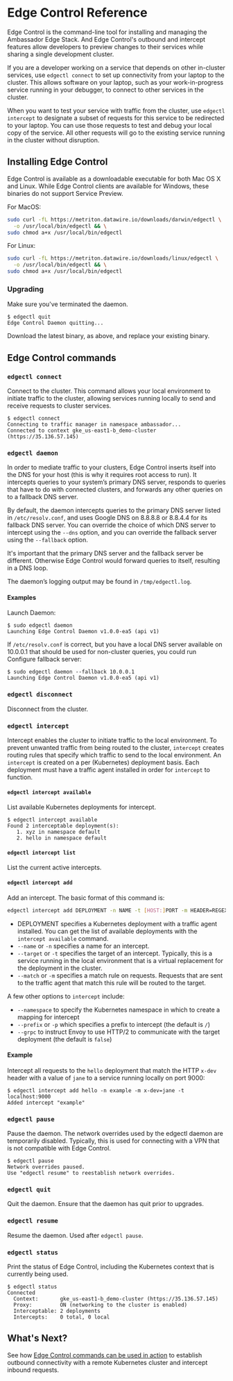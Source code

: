 # Edge Control Reference

Edge Control is the command-line tool for installing and managing the Ambassador Edge Stack. And Edge Control's outbound and intercept features allow developers to preview changes to their services while sharing a single development cluster.

If you are a developer working on a service that depends on other in-cluster services, use `edgectl connect` to set up connectivity from your laptop to the cluster. This allows software on your laptop, such as your work-in-progress service running in your debugger, to connect to other services in the cluster.

When you want to test your service with traffic from the cluster, use `edgectl intercept` to designate a subset of requests for this service to be redirected to your laptop. You can use those requests to test and debug your local copy of the service. All other requests will go to the existing service running in the cluster without disruption.

## Installing Edge Control

Edge Control is available as a downloadable executable for both Mac OS X and Linux. While Edge Control clients are available for Windows, these binaries do not support Service Preview.

For MacOS:

```bash
sudo curl -fL https://metriton.datawire.io/downloads/darwin/edgectl \
  -o /usr/local/bin/edgectl && \
sudo chmod a+x /usr/local/bin/edgectl
```

For Linux:

```bash
sudo curl -fL https://metriton.datawire.io/downloads/linux/edgectl \
  -o /usr/local/bin/edgectl && \
sudo chmod a+x /usr/local/bin/edgectl
```

### Upgrading

Make sure you've terminated the daemon.

```
$ edgectl quit
Edge Control Daemon quitting...
```

Download the latest binary, as above, and replace your existing binary.

## Edge Control commands

### `edgectl connect`

Connect to the cluster. This command allows your local environment to initiate traffic to the cluster, allowing services running locally to send and receive requests to cluster services.

```
$ edgectl connect
Connecting to traffic manager in namespace ambassador...
Connected to context gke_us-east1-b_demo-cluster (https://35.136.57.145)
```

### `edgectl daemon`

In order to mediate traffic to your clusters, Edge Control inserts itself into the DNS for your host (this is why it requires root access to run). It intercepts queries to your system’s primary DNS server, responds to queries that have to do with connected clusters, and forwards any other queries on to a fallback DNS server.

By default, the daemon intercepts queries to the primary DNS server listed in `/etc/resolv.conf`, and uses Google DNS on 8.8.8.8 or 8.8.4.4 for its fallback DNS server. You can override the choice of which DNS server to intercept using the `--dns` option, and you can override the fallback server using the `--fallback` option.

It's important that the primary DNS server and the fallback server be different. Otherwise Edge Control would forward queries to itself, resulting in a DNS loop.

The daemon’s logging output may be found in `/tmp/edgectl.log`.

#### Examples

Launch Daemon:

```
$ sudo edgectl daemon
Launching Edge Control Daemon v1.0.0-ea5 (api v1)
```

If `/etc/resolv.conf` is correct, but you have a local DNS server available on 10.0.0.1 that should be used for non-cluster queries, you could run Configure fallback server:

```
$ sudo edgectl daemon --fallback 10.0.0.1
Launching Edge Control Daemon v1.0.0-ea5 (api v1)
```

### `edgectl disconnect`

Disconnect from the cluster.

### `edgectl intercept`

Intercept enables the cluster to initiate traffic to the local environment. To prevent unwanted traffic from being routed to the cluster, `intercept` creates routing rules that specify which traffic to send to the local environment. An `intercept` is created on a per (Kubernetes) deployment basis. Each deployment must have a traffic agent installed in order for `intercept` to function.

#### `edgectl intercept available`

List available Kubernetes deployments for intercept.

```
$ edgectl intercept available
Found 2 interceptable deployment(s):
   1. xyz in namespace default
   2. hello in namespace default
```

#### `edgectl intercept list`

List the current active intercepts.

#### `edgectl intercept add`

Add an intercept. The basic format of this command is:

```bash
edgectl intercept add DEPLOYMENT -n NAME -t [HOST:]PORT -m HEADER=REGEX ...
```

* DEPLOYMENT specifies a Kubernetes deployment with a traffic agent installed. You can get the list of available deployments with the `intercept available` command.
* `--name` or `-n` specifies a name for an intercept.
* `--target` or `-t` specifies the target of an intercept. Typically, this is a service running in the local environment that is a virtual replacement for the deployment in the cluster.
* `--match` or `-m` specifies a match rule on requests. Requests that are sent to the traffic agent that match this rule will be routed to the target.

A few other options to `intercept` include:

* `--namespace` to specify the Kubernetes namespace in which to create a mapping for intercept
* `--prefix` or `-p` which specifies a prefix to intercept (the default is `/`)
* `--grpc` to instruct Envoy to use HTTP/2 to communicate with the target deployment (the default is `false`)

#### Example

Intercept all requests to the `hello` deployment that match the HTTP `x-dev` header with a value of `jane` to a service running locally on port 9000:

```
$ edgectl intercept add hello -n example -m x-dev=jane -t localhost:9000
Added intercept "example"
```

### `edgectl pause`

Pause the daemon. The network overrides used by the edgectl daemon are temporarily disabled. Typically, this is used for connecting with a VPN that is not compatible with Edge Control.

```
$ edgectl pause
Network overrides paused.
Use "edgectl resume" to reestablish network overrides.
```

### `edgectl quit`

Quit the daemon. Ensure that the daemon has quit prior to upgrades.

### `edgectl resume`

Resume the daemon. Used after `edgectl pause`.

### `edgectl status`

Print the status of Edge Control, including the Kubernetes context that is currently being used.

```
$ edgectl status
Connected
  Context:       gke_us-east1-b_demo-cluster (https://35.136.57.145)
  Proxy:         ON (networking to the cluster is enabled)
  Interceptable: 2 deployments
  Intercepts:    0 total, 0 local
```

## What's Next?

See how [Edge Control commands can be used in action](../service-preview-tutorial) to establish outbound connectivity with a remote Kubernetes cluster and intercept inbound requests.

